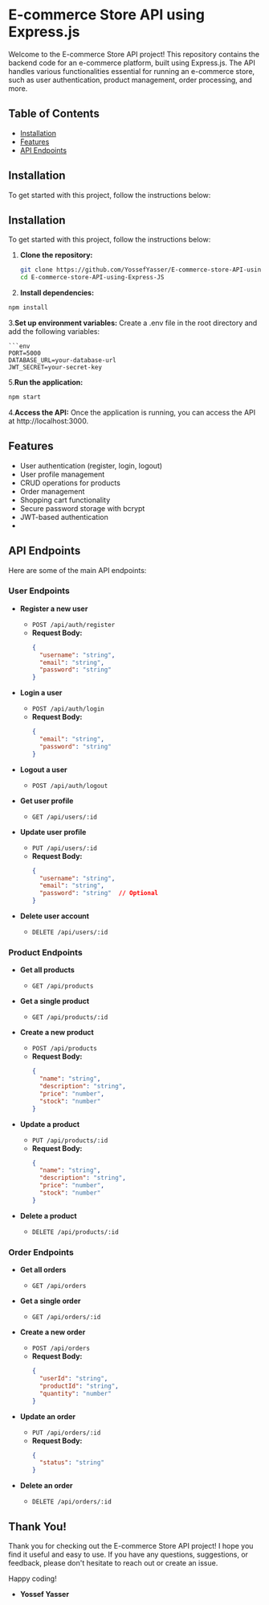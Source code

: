 # E-commerce Store API using Express.js

Welcome to the E-commerce Store API project! This repository contains the backend code for an e-commerce platform, built using Express.js. The API handles various functionalities essential for running an e-commerce store, such as user authentication, product management, order processing, and more.

## Table of Contents

- [Installation](#installation)
- [Features](#features)
- [API Endpoints](#api-endpoints)


## Installation

To get started with this project, follow the instructions below:

## Installation

To get started with this project, follow the instructions below:

1. **Clone the repository:**
   ```bash
   git clone https://github.com/YossefYasser/E-commerce-store-API-using-Express-JS.git
   cd E-commerce-store-API-using-Express-JS
2. **Install dependencies:**

```bash
npm install
```

3.**Set up environment variables:**
Create a .env file in the root directory and add the following variables:
```
```env
PORT=5000
DATABASE_URL=your-database-url
JWT_SECRET=your-secret-key
```
5.**Run the application:**

```bash
npm start
```
4.**Access the API:**
Once the application is running, you can access the API at http://localhost:3000.

## Features

- User authentication (register, login, logout)
- User profile management
- CRUD operations for products
- Order management
- Shopping cart functionality
- Secure password storage with bcrypt
- JWT-based authentication
- 
## API Endpoints

Here are some of the main API endpoints:

### User Endpoints

- **Register a new user**
  - `POST /api/auth/register`
  - **Request Body:**
    ```json
    {
      "username": "string",
      "email": "string",
      "password": "string"
    }
    ```

- **Login a user**
  - `POST /api/auth/login`
  - **Request Body:**
    ```json
    {
      "email": "string",
      "password": "string"
    }
    ```

- **Logout a user**
  - `POST /api/auth/logout`

- **Get user profile**
  - `GET /api/users/:id`

- **Update user profile**
  - `PUT /api/users/:id`
  - **Request Body:**
    ```json
    {
      "username": "string",
      "email": "string",
      "password": "string"  // Optional
    }
    ```

- **Delete user account**
  - `DELETE /api/users/:id`

### Product Endpoints

- **Get all products**
  - `GET /api/products`

- **Get a single product**
  - `GET /api/products/:id`

- **Create a new product**
  - `POST /api/products`
  - **Request Body:**
    ```json
    {
      "name": "string",
      "description": "string",
      "price": "number",
      "stock": "number"
    }
    ```

- **Update a product**
  - `PUT /api/products/:id`
  - **Request Body:**
    ```json
    {
      "name": "string",
      "description": "string",
      "price": "number",
      "stock": "number"
    }
    ```

- **Delete a product**
  - `DELETE /api/products/:id`

### Order Endpoints

- **Get all orders**
  - `GET /api/orders`

- **Get a single order**
  - `GET /api/orders/:id`

- **Create a new order**
  - `POST /api/orders`
  - **Request Body:**
    ```json
    {
      "userId": "string",
      "productId": "string",
      "quantity": "number"
    }
    ```

- **Update an order**
  - `PUT /api/orders/:id`
  - **Request Body:**
    ```json
    {
      "status": "string"
    }
    ```

- **Delete an order**
  - `DELETE /api/orders/:id`

## Thank You!

Thank you for checking out the E-commerce Store API project! I hope you find it useful and easy to use. If you have any questions, suggestions, or feedback, please don't hesitate to reach out or create an issue.

Happy coding!

- **Yossef Yasser**

